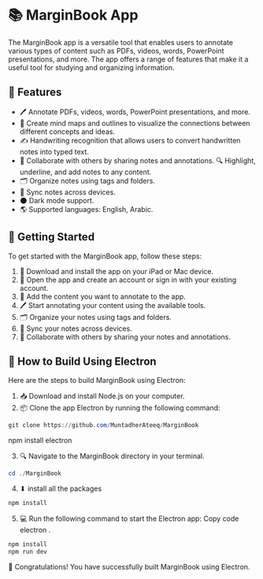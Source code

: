 # 📚 MarginBook App

The MarginBook app is a versatile tool that enables users to annotate various types of content such as PDFs, videos, words, PowerPoint presentations, and more. The app offers a range of features that make it a useful tool for studying and organizing information.

## 🚀 Features

- 🖊️ Annotate PDFs, videos, words, PowerPoint presentations, and more.
- 🧠 Create mind maps and outlines to visualize the connections between different concepts and ideas.
- ✍️ Handwriting recognition that allows users to convert handwritten notes into typed text.
- 🤝 Collaborate with others by sharing notes and annotations.
  🔍 Highlight, underline, and add notes to any content.
- 🗂️ Organize notes using tags and folders.
- 🔄 Sync notes across devices.
- 🌑 Dark mode support.
- 🌎 Supported languages: English, Arabic.

## 🏁 Getting Started

To get started with the MarginBook app, follow these steps:

1. 📲 Download and install the app on your iPad or Mac device.
2. 🔑 Open the app and create an account or sign in with your existing account.
3. 📁 Add the content you want to annotate to the app.
4. 🖊️ Start annotating your content using the available tools.
5. 🗂️ Organize your notes using tags and folders.
6. 🔄 Sync your notes across devices.
7. 🤝 Collaborate with others by sharing your notes and annotations.

## 🔧 How to Build Using Electron

Here are the steps to build MarginBook using Electron:

1. 📥 Download and install Node.js on your computer.
2. 📦 Clone the app Electron by running the following command:

```powershell
git clone https://github.com/MuntadherAteeq/MarginBook

```

npm install electron

3. 🔍 Navigate to the MarginBook directory in your terminal.

```powershell
cd ./MarginBook
```

4. ⬇ install all the packages

```powershell
npm install
```

5. 💻 Run the following command to start the Electron app:
   Copy code
   electron .

```powershell
npm install
npm run dev
```

🎉 Congratulations! You have successfully built MarginBook using Electron.


